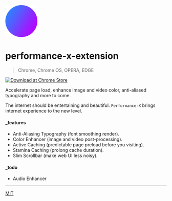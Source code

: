 <p align="left">
  <img src="assets/logo_144.png" height="100">
</p>

# performance-x-extension

> Chrome, Chrome OS, OPERA, EDGE

[![Download at Chrome Store](https://github.com/loouislow81/performance-x-extension/blob/main/assets/chrome_store.png?raw=true)](https://chrome.google.com/webstore/detail/performance-x/ejhcfhdghpippilemgcagchdkpheiabf)

Accelerate page load, enhance image and video color, anti-aliased typography and more to come.

The internet should be entertaining and beautiful. `Performance-X` brings internet experience to the new level.

#### _features

- Anti-Aliasing Typography (font smoothing render).
- Color Enhancer (image and video post-processing).
- Active Caching (predictable page preload before you visiting).
- Stamina Caching (prolong cache duration).
- Slim Scrollbar (make web UI less noisy).

#### _todo

- Audio Enhancer

---

[MIT](https://github.com/loouislow81/performance-x-extension/blob/master/LICENSE)